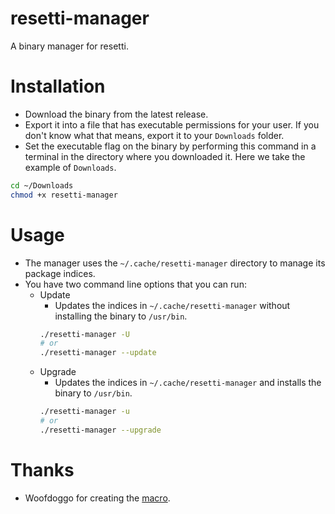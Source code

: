 # resetti-manager
A binary manager for resetti.

# Installation
- Download the binary from the latest release.
- Export it into a file that has executable permissions for your user. If you don't know what that means, export it to your `Downloads` folder.
- Set the executable flag on the binary by performing this command in a terminal in the directory where you downloaded it. Here we take the example of `Downloads`.
```bash
cd ~/Downloads
chmod +x resetti-manager
```

# Usage
- The manager uses the `~/.cache/resetti-manager` directory to manage its package indices.
- You have two command line options that you can run:
  - Update
    - Updates the indices in `~/.cache/resetti-manager` without installing the binary to `/usr/bin`.
    ```bash
    ./resetti-manager -U
    # or
    ./resetti-manager --update
    ```
  - Upgrade
    - Updates the indices in `~/.cache/resetti-manager` and installs the binary to `/usr/bin`.
    ```bash
    ./resetti-manager -u
    # or
    ./resetti-manager --upgrade
    ```
# Thanks
- Woofdoggo for creating the [macro](https://github.com/woofdoggo/resetti).
